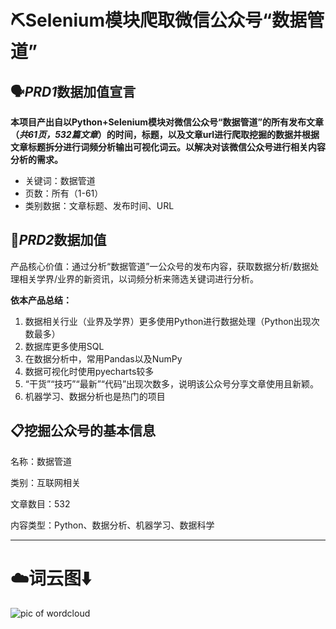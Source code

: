 # ⛏Selenium模块爬取微信公众号“数据管道”

## 🗣*PRD1*数据加值宣言

<b>本项目产出自以Python+Selenium模块对微信公众号“数据管道”的所有发布文章（*共61页，532篇文章*）的时间，标题，以及文章url进行爬取挖掘的数据并根据文章标题拆分进行词频分析输出可视化词云。以解决对该微信公众号进行相关内容分析的需求。</b>

* 关键词：数据管道
* 页数：所有（1-61）
* 类别数据：文章标题、发布时间、URL


## 💎*PRD2*数据加值

产品核心价值：通过分析“数据管道”一公众号的发布内容，获取数据分析/数据处理相关学界/业界的新资讯，以词频分析来筛选关键词进行分析。


<b>依本产品总结：</b>
1. 数据相关行业（业界及学界）更多使用Python进行数据处理（Python出现次数最多）
2. 数据库更多使用SQL
3. 在数据分析中，常用Pandas以及NumPy
4. 数据可视化时使用pyecharts较多
5. “干货”“技巧”“最新”“代码”出现次数多，说明该公众号分享文章使用且新颖。
6. 机器学习、数据分析也是热门的项目


## 📋挖掘公众号的基本信息

名称：数据管道

类别：互联网相关

文章数目：532

内容类型：Python、数据分析、机器学习、数据科学

---

# ☁️词云图⬇️

![pic of wordcloud](https://helloimg.com/images/2020/05/14/a54474a724ed78105b78292db5efba1262c2d1bb78b14527.jpg)
